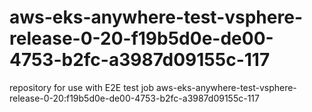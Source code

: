 # aws-eks-anywhere-test-vsphere-release-0-20-f19b5d0e-de00-4753-b2fc-a3987d09155c-117
repository for use with E2E test job aws-eks-anywhere-test-vsphere-release-0-20:f19b5d0e-de00-4753-b2fc-a3987d09155c-117
